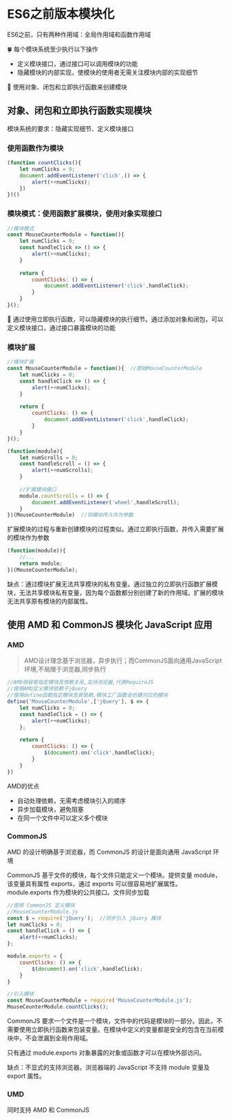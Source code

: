 # ES6之前版本模块化

ES6之前，只有两种作用域：全局作用域和函数作用域



:four_leaf_clover:  每个模块系统至少执行以下操作

* 定义模块接口，通过接口可以调用模块的功能
* 隐藏模块的内部实现，使模块的使用者无需关注模块内部的实现细节



:seedling: 使用对象、闭包和立即执行函数来创建模块



## 对象、闭包和立即执行函数实现模块

模块系统的要求：隐藏实现细节、定义模块接口



### 使用函数作为模块

```javascript
(function countClicks(){
    let numClicks = 0;
    document.addEventListener('click',() => {
        alert(++numClicks);
    })
})()
```



### 模块模式：使用函数扩展模块，使用对象实现接口

```javascript
//模块模式
const MouseCounterModule = function(){
    let numClicks = 0;
    const handleClick => () => {
        alert(++numClicks);
    }
    
    return {
        countClicks: () => {
            document.addEventListener('click',handleClick);
        }
    }
}();
```



:gift: 通过使用立即执行函数，可以隐藏模块的执行细节。通过添加对象和闭包，可以定义模块接口，通过接口暴露模块的功能



### 模块扩展

```javascript
//模块扩展
const MouseCounterModule = function(){  //原始MouseCounterModule
    let numClicks = 0;
    const handleClick => () => {
        alert(++numClicks);
    }
    
    return {
        countClicks: () => {
            document.addEventListener('click',handleClick);
        }
    }
}();

(function(module){
    let numScrolls = 0;
    const handleScroll = () => {
        alert(++numScrolls);
    }
    
    //扩展模块接口
    module.countScrolls = () => {
        document.addEventListener('wheel',handleScroll);
    }
})(MouseCounterModule)  //将模块传入作为参数
```



扩展模块的过程与重新创建模块的过程类似。通过立即执行函数，并传入需要扩展的模块作为参数

```javascript
(function(module)){
	//...
 	return module;
})(MouseCounterModule);
```



缺点：通过模块扩展无法共享模块的私有变量。通过独立的立即执行函数扩展模块，无法共享模块私有变量，因为每个函数都分别创建了新的作用域。扩展的模块无法共享原有模块的内部属性。



## 使用 AMD 和 CommonJS 模块化 JavaScript 应用

### AMD

> AMD设计理念基于浏览器，异步执行；而CommonJS面向通用JavaScript环境,不局限于浏览器,同步执行

```javascript
//AMD很容易指定模块及依赖关系,支持浏览器,代表RequireJS
//使用AMD定义模块依赖于jQuery
//使用define函数指定模块及其依赖,模块工厂函数会创建对应的模块
define('MouseCounterModule',['jQuery'], $ => {
    let numClicks = 0;
    const handleClick = () => {
        alert(++numClicks);
    };
    
    return {
        countClicks: () => {
            $(document).on('click',handleClick);
        }
    }
})
```



AMD的优点

* 自动处理依赖，无需考虑模块引入的顺序
* 异步加载模块，避免阻塞
* 在同一个文件中可以定义多个模块



### CommonJS

AMD 的设计明确基于浏览器，而 CommonJS 的设计是面向通用 JavaScript 环境

CommonJS 基于文件的模块，每个文件只能定义一个模块。提供变量 module，该变量具有属性 exports，通过 exports 可以很容易地扩展属性。module.exports 作为模块的公共接口。文件同步加载

```javascript
//使用 CommonJS 定义模块
//MouseCounterModule.js
const $ = require('jQuery');  //同步引入 jQuery 模块
let numClicks = 0;
const handleClick = () => {
    alert(++numClicks);
};

module.exports = {
    countClicks: () => {
        $(document).on('click',handleClick);
    }
}

//引入模块
const MouseCounterModule = require('MouseCounterModule.js');
MouseCounterModule.countClicks();
```

CommonJS 要求一个文件是一个模块，文件中的代码是模块的一部分。因此，不需要使用立即执行函数来包装变量。在模块中定义的变量都是安全的包含在当前模块中，不会泄漏到全局作用域。

只有通过 module.exports 对象暴露的对象或函数才可以在模块外部访问。



缺点：不显式的支持浏览器。浏览器端的 JavaScript 不支持 module 变量及 export 属性。



### UMD

同时支持 AMD 和 CommonJS
























































